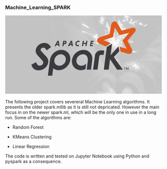 ### Machine_Learning_SPARK
![](img/apache-spark.jpg)


The following project covers severeral Machine Learning algorithms. It presents the older spark.mllib as it is still not depricated. However the main focus in on the newer spark.ml, which will be the only one in use in a long run.
Some of the algorithms are:

- Random Forest

- KMeans Clustering

- Linear Regression

The code is written and tested on Jupyter Notebook using Python and pyspark as a consequence.










